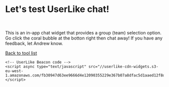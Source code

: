 <body>
    <h1>Let's test UserLike chat!</h1>
    <br>
    <p>
       This is an in-app chat widget that provides a group (team) selection option. Go click the coral bubble at the botton right then chat away! If you have any feedback, let Andrew know.
    </p>
    <p>
        <a href="https://socialspacedev.github.io/chat-tools/index">Back to tool list</a>
    </p>
    
    <!-- UserLike Beacon code -->        
    <script async type="text/javascript" src="//userlike-cdn-widgets.s3-eu-west-1.amazonaws.com/fb30947d63ee9666d4e12090355229e367b07a8dfac5d1aaed12f8ddbe3db37d.js"></script>
</body>
